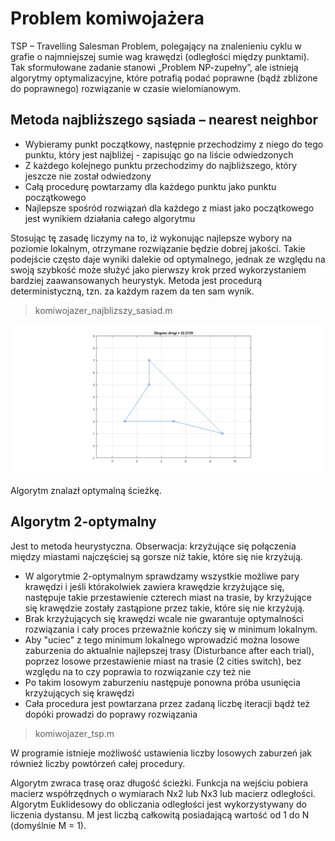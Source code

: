 # Problem komiwojażera

TSP – Travelling Salesman Problem, polegający na znalenieniu cyklu w grafie o najmniejszej sumie wag krawędzi (odległości między punktami). Tak sformułowane zadanie stanowi „Problem NP-zupełny”, ale istnieją algorytmy optymalizacyjne, które potrafią podać poprawne (bądź zbliżone do poprawnego) rozwiązanie w czasie wielomianowym.

## Metoda najbliższego sąsiada – nearest neighbor

- Wybieramy punkt początkowy, następnie przechodzimy z niego do tego punktu, który jest najbliżej - zapisując go na liście odwiedzonych
- Z każdego kolejnego punktu przechodzimy do najbliższego, który jeszcze nie został odwiedzony
- Całą procedurę powtarzamy dla każdego punktu jako punktu początkowego
- Najlepsze spośród rozwiązań dla każdego z miast jako początkowego jest wynikiem działania całego algorytmu

Stosując tę zasadę liczymy na to, iż wykonując najlepsze wybory na poziomie lokalnym, otrzymane rozwiązanie będzie dobrej jakości. Takie podejście często daje wyniki dalekie od optymalnego, jednak ze względu na swoją szybkość może służyć jako pierwszy krok przed wykorzystaniem bardziej zaawansowanych heurystyk. Metoda jest procedurą deterministyczną, tzn. za każdym razem da ten sam wynik.

> komiwojazer_najblizszy_sasiad.m

<img src="doc/01.png" />

Algorytm znalazł optymalną ścieżkę.

## Algorytm 2-optymalny

Jest to metoda heurystyczna. Obserwacja: krzyżujące się połączenia między miastami najczęściej są gorsze niż takie, które się nie krzyżują. 

- W algorytmie 2-optymalnym sprawdzamy wszystkie możliwe pary krawędzi i jeśli którakolwiek zawiera krawędzie krzyżujące się, następuje takie przestawienie czterech miast na trasie, by krzyżujące się krawędzie zostały zastąpione przez takie, które się nie krzyżują.
- Brak krzyżujących się krawędzi wcale nie gwarantuje optymalności rozwiązania i cały proces przeważnie kończy się w minimum lokalnym. 
- Aby "uciec" z tego minimum lokalnego wprowadzić można losowe zaburzenia do aktualnie najlepszej trasy (Disturbance after each trial), poprzez losowe przestawienie miast na trasie (2 cities switch), bez względu na to czy poprawia to rozwiązanie czy też nie
- Po takim losowym zaburzeniu następuje ponowna próba usunięcia krzyżujących się krawędzi
- Cała procedura jest powtarzana przez zadaną liczbę iteracji bądź też dopóki prowadzi do poprawy rozwiązania

> komiwojazer_tsp.m

W programie istnieje możliwość ustawienia liczby losowych zaburzeń jak również liczby powtórzeń całej procedury. 

Algorytm zwraca trasę oraz długość ścieżki. Funkcja na wejściu pobiera macierz współrzędnych o wymiarach Nx2 lub Nx3 lub macierz odległości. Algorytm Euklidesowy do obliczania odległości jest wykorzystywany do liczenia dystansu. M jest liczbą całkowitą posiadającą wartość od 1 do N (domyślnie M = 1).